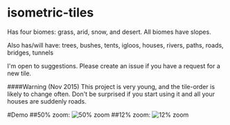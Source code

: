 # isometric-tiles

Has four biomes: grass, arid, snow, and desert. All biomes have slopes.

Also has/will have: trees, bushes, tents, igloos, houses, rivers, paths, roads, bridges, tunnels

I'm open to suggestions. Please create an issue if you have a request for a new tile.

####Warning (Nov 2015)
This project is very young, and the tile-order is likely to change often. Don't be surprised if you start using it and all your houses are suddenly roads.

#Demo
##50% zoom:
![50% zoom](https://raw.githubusercontent.com/tipsy/isometric-tiles/master/sample/screenshot_close.png)
##12% zoom:
![12% zoom](https://raw.githubusercontent.com/tipsy/isometric-tiles/master/sample/screenshot_far.png)
